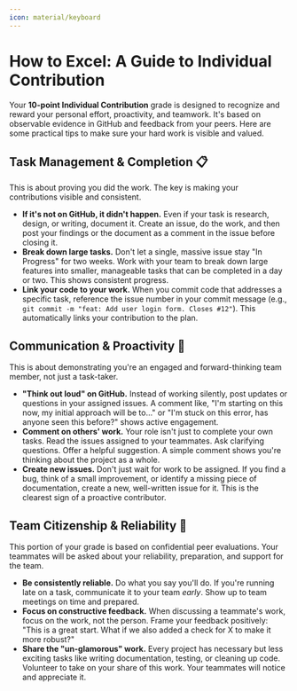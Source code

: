 ```yaml
---
icon: material/keyboard
---
```


# How to Excel: A Guide to Individual Contribution

Your **10-point Individual Contribution** grade is designed to recognize and reward your personal effort, proactivity, and teamwork. It's based on observable evidence in GitHub and feedback from your peers. Here are some practical tips to make sure your hard work is visible and valued.


## Task Management & Completion 📋

This is about proving you did the work. The key is making your contributions visible and consistent.

* **If it's not on GitHub, it didn't happen.** Even if your task is research, design, or writing, document it. Create an issue, do the work, and then post your findings or the document as a comment in the issue before closing it.
* **Break down large tasks.** Don't let a single, massive issue stay "In Progress" for two weeks. Work with your team to break down large features into smaller, manageable tasks that can be completed in a day or two. This shows consistent progress.
* **Link your code to your work.** When you commit code that addresses a specific task, reference the issue number in your commit message (e.g., `git commit -m "feat: Add user login form. Closes #12"`). This automatically links your contribution to the plan.


## Communication & Proactivity 💬

This is about demonstrating you're an engaged and forward-thinking team member, not just a task-taker.

* **"Think out loud" on GitHub.** Instead of working silently, post updates or questions in your assigned issues. A comment like, "I'm starting on this now, my initial approach will be to..." or "I'm stuck on this error, has anyone seen this before?" shows active engagement.
* **Comment on others' work.** Your role isn't just to complete your own tasks. Read the issues assigned to your teammates. Ask clarifying questions. Offer a helpful suggestion. A simple comment shows you're thinking about the project as a whole.
* **Create new issues.** Don't just wait for work to be assigned. If you find a bug, think of a small improvement, or identify a missing piece of documentation, create a new, well-written issue for it. This is the clearest sign of a proactive contributor.


## Team Citizenship & Reliability 🤝

This portion of your grade is based on confidential peer evaluations. Your teammates will be asked about your reliability, preparation, and support for the team.

* **Be consistently reliable.** Do what you say you'll do. If you're running late on a task, communicate it to your team *early*. Show up to team meetings on time and prepared.
* **Focus on constructive feedback.** When discussing a teammate's work, focus on the work, not the person. Frame your feedback positively: "This is a great start. What if we also added a check for X to make it more robust?"
* **Share the "un-glamorous" work.** Every project has necessary but less exciting tasks like writing documentation, testing, or cleaning up code. Volunteer to take on your share of this work. Your teammates will notice and appreciate it.